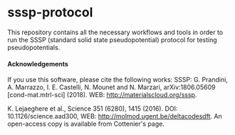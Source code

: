 # sssp-protocol
This repository contains all the necessary workflows and tools in order to run the SSSP (standard solid state pseudopotential) protocol for testing pseudopotentials.


#### Acknowledgements
If you use this software, please cite the following works:
SSSP: G. Prandini, A. Marrazzo, I. E. Castelli, N. Mounet and N. Marzari, arXiv:1806.05609 [cond-mat.mtrl-sci] (2018). 
WEB: http://materialscloud.org/sssp.

K. Lejaeghere et al., Science 351 (6280), 1415 (2016). 
DOI: 10.1126/science.aad300, WEB: http://molmod.ugent.be/deltacodesdft. An open-access copy is available from Cottenier's page.
